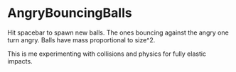 # AngryBouncingBalls
Hit spacebar to spawn new balls. The ones bouncing against the angry one turn angry. Balls have mass proportional to size^2.

This is me experimenting with collisions and physics for fully elastic impacts.
